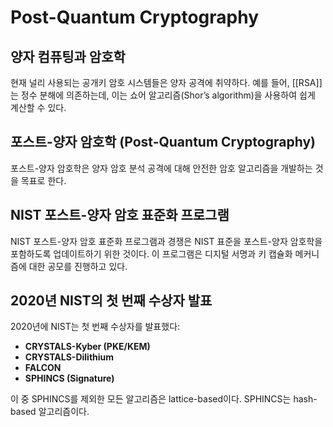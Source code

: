 # Post-Quantum Cryptography

## 양자 컴퓨팅과 암호학
현재 널리 사용되는 공개키 암호 시스템들은 양자 공격에 취약하다. 예를 들어, [[RSA]]는 정수 분해에 의존하는데, 이는 쇼어 알고리즘(Shor’s algorithm)을 사용하여 쉽게 계산할 수 있다.

## 포스트-양자 암호학 (Post-Quantum Cryptography)
포스트-양자 암호학은 양자 암호 분석 공격에 대해 안전한 암호 알고리즘을 개발하는 것을 목표로 한다.

## NIST 포스트-양자 암호 표준화 프로그램
NIST 포스트-양자 암호 표준화 프로그램과 경쟁은 NIST 표준을 포스트-양자 암호학을 포함하도록 업데이트하기 위한 것이다. 이 프로그램은 디지털 서명과 키 캡슐화 메커니즘에 대한 공모를 진행하고 있다.

## 2020년 NIST의 첫 번째 수상자 발표
2020년에 NIST는 첫 번째 수상자를 발표했다:
- **CRYSTALS-Kyber (PKE/KEM)**
- **CRYSTALS-Dilithium**
- **FALCON**
- **SPHINCS (Signature)**

이 중 SPHINCS를 제외한 모든 알고리즘은 lattice-based이다. SPHINCS는 hash-based 알고리즘이다.